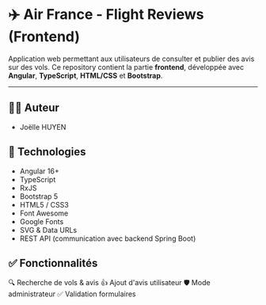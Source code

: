 # ✈️ Air France - Flight Reviews (Frontend)

Application web permettant aux utilisateurs de consulter et publier des avis sur des vols.
Ce repository contient la partie **frontend**, développée avec **Angular**, **TypeScript**, **HTML/CSS** et **Bootstrap**.

---
## 👩‍💻 Auteur

- Joëlle HUYEN

## 🚀 Technologies

- Angular 16+
- TypeScript
- RxJS
- Bootstrap 5
- HTML5 / CSS3
- Font Awesome
- Google Fonts
- SVG & Data URLs
- REST API (communication avec backend Spring Boot)

## ✅ Fonctionnalités 

🔍 Recherche de vols & avis
👍 Ajout d'avis utilisateur
🛡️ Mode administrateur
✅ Validation formulaires

  
